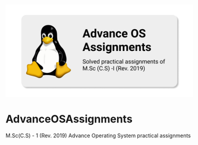 ![template image](aos_repo_template.png)
# AdvanceOSAssignments
M.Sc(C.S) - 1 (Rev. 2019) Advance Operating System practical assignments
